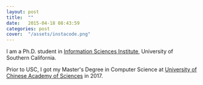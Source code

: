 ```yaml
---
layout: post
title:  ""
date:   2015-04-18 08:43:59
categories: post
cover:  "/assets/instacode.png"
---
```

I am a Ph.D. student in <a href="https://www.isi.edu/">Information Sciences Institute</a>, University of Southern California.

Prior to USC, I got my Master's Degree in Computer Science at <a href="http://english.ucas.ac.cn/"> University of Chinese Academy of Sciences</a> in 2017.
